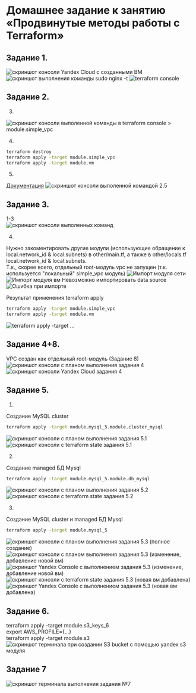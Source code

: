 # Домашнее задание к занятию «Продвинутые методы работы с Terraform»
## Задание 1.
![скриншот консоли Yandex Cloud с созданными ВМ](./items/Task1-1.png)
![скриншот выполнения команды sudo nginx -t](./items/Task1-2.png)
![terraform console](./items/Task1-3.png)


## Задание 2.
3.
![скриншот консоли выполенной команды в terraform console > module.simple_vpc](./items/Task2_3.png)

4.
```bash
terraform destroy
terraform apply -target module.simple_vpc
terraform apply -target module.vm
```

5.
[Документация](https://terraform-docs.io/user-guide/installation/#docker)
![скриншот консоли выполенной командой 2.5](./items/Task2_5.png)

## Задание 3.

1-3 \
![скриншот консоли выполенных команд](./items/Task3.png)

4.
Нужно закоментировать другие модули (использующие обращение к local.network_id & local.subnets) в other/main.tf,
а также в other/locals.tf local.network_id & local.subnets. \
Т.к., скорее всего, отдельный root-модуль vpc не запущен (т.к. используется "локальный" simple_vpc модуль) 
![Импорт модуля сети](./items/Task3_4-1.png)
![Импорт модуля вм](./items/Task3_4-2.png)
Невозможно импортировать data source
![Ошибка при импорте](./items/Task3_4-3.png)

Результат применения terraform apply
```bash
terraform apply -target module.simple_vpc
terraform apply -target module.vm
```
![terraform apply -target ...](./items/Task3_4-4.png)
 

## Задание 4+8.
VPC создан как отдельный root-модуль (Задание 8) \
![скриншот консоли с планом выполнения задания 4](./items/Task4(8)-1.png)
![скриншот консоли Yandex Cloud задания 4](./items/Task4(8)-2.png)

## Задание 5.
1.
Создание MySQL cluster
```bash
terraform apply -target module.mysql_5.module.cluster_mysql
```
![скриншот консоли с планом выполнения задания 5.1](./items/Task5_1-1.png)
![скриншот консоли с terraform state задания 5.1](./items/Task5_1-2.png)

2.
Создание managed БД Mysql
```bash
terraform apply -target module.mysql_5.module.db_mysql
```
![скриншот консоли с планом выполнения задания 5.2](./items/Task5_2-1.png)
![скриншот консоли с terraform state задания 5.2](./items/Task5_2-2.png)

3.
Создание MySQL cluster и managed БД Mysql
```bash
terraform apply -target module.mysql_5
```
![скриншот консоли с планом выполнения задания 5.3 (полное создание)](./items/Task5_3-1.png)
![скриншот консоли с планом выполнения задания 5.3 (изменение, добавление новой вм)](./items/Task5_3-2.png)
![скриншот Yandex Console с выполнением задания 5.3 (изменение, добавление новой вм)](./items/Task5_3-3.png)
![скриншот консоли с terraform state задания 5.3 (новая вм добавлена)](./items/Task5_3-4.png)
![скриншот Yandex Console с выполнением задания 5.3 (новая вм добавлена)](./items/Task5_3-5.png)


## Задание 6.
terraform apply -target module.s3_keys_6 \
export AWS_PROFILE={...} \
terraform apply -target module.s3 \
![скриншот терминала при создании S3 bucket с помощью yandex s3 модуля](./items/Task6.png)

## Задание 7
![скриншот терминала выполнения задания №7](./items/Task7.png)
